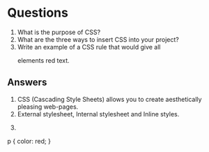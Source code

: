 # Questions

1. What is the purpose of CSS?
2. What are the three ways to insert CSS into your project?
3. Write an example of a CSS rule that would give all <p> elements red text.

## Answers

1. CSS (Cascading Style Sheets) allows you to create aesthetically pleasing web-pages.
2. External stylesheet, Internal stylesheet and Inline styles.
3. >>>

p {
    color: red;
}
